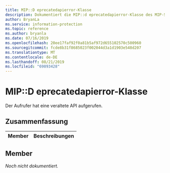 ```yaml
---
title: MIP::D eprecatedapierror-Klasse
description: Dokumentiert die MIP::d eprecatedapierror-Klasse des MIP-SDK (Microsoft Information Protection).
author: BryanLa
ms.service: information-protection
ms.topic: reference
ms.author: bryanla
ms.date: 07/16/2019
ms.openlocfilehash: 20ee17faf92f0a81b5af972d655102570c500960
ms.sourcegitcommit: fcde8b31f8685023f002044d3a1d1903e548d207
ms.translationtype: MT
ms.contentlocale: de-DE
ms.lasthandoff: 08/21/2019
ms.locfileid: "69893428"
---
```

# <a name="class-mipdeprecatedapierror"></a>MIP::D eprecatedapierror-Klasse 
Der Aufrufer hat eine veraltete API aufgerufen.
  
## <a name="summary"></a>Zusammenfassung
 Member                        | Beschreibungen                                
--------------------------------|---------------------------------------------
  
## <a name="members"></a>Member
_Noch nicht dokumentiert._
